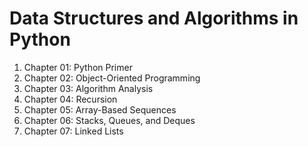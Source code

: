 # Data Structures and Algorithms in Python

01. Chapter 01: Python Primer
02. Chapter 02: Object-Oriented Programming
03. Chapter 03: Algorithm Analysis
04. Chapter 04: Recursion
05. Chapter 05: Array-Based Sequences
06. Chapter 06: Stacks, Queues, and Deques
07. Chapter 07: Linked Lists
